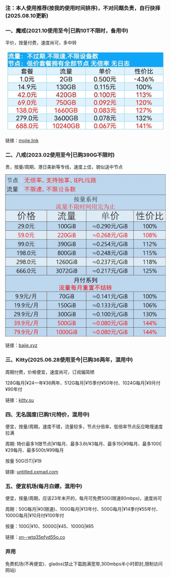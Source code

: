 ### 注：本人使用推荐(按我的使用时间排序)，不对问题负责，自行抉择(2025.08.10更新)

### 一、魔戒(2021.10使用至今|已购10T不限时，备用中)
平价，按量付费，速度尚可，多中转

![](./img/mojie.webp)

链接：[mojie.link](https://mojie.link/register?aff=zBuQHqPk)

### 二、八戒(2023.02使用至今|已购390G不限时)
贵，按量/周期，港日美新等专线，速度上佳，貌似送中节点

![](./img/bajie.webp)

链接：[bajie.xyz](https://bajie.xyz/#/register?code=WIzk3Sw0)

### 三、Kitty(2025.06.28使用至今|已购36两年，混用中)
周期付费，价格便宜，速度尚可，订阅偏简陋

128G每月|¥24一年¥36两年、512G每月|¥15季付¥50年付、1024G每月|¥9月付¥90年付

链接：[kitty.su](https://kitty.su/#/register?code=MARAkheO)

### 四、无名国度(已购1元特价，混用中)
便宜，按量/周期，速度不错，流量较多，节点分倍率，低倍率节点反应略慢速度拉满

周期: 特价最多1t限节点|¥1每月、最多3.6t/¥3每月、最多15t|¥9每月、最多100t|¥29每月、最多500t/¥99每月

按量 50G(5T)|¥19

链接: [untitled.xxmad.com](https://untitled.xxmad.com/auth/register?code=SWFecLiq)

### 五、便宜机场(每月白嫖，混用中)

便宜，按量/周期，应该23年末开的，每月可免费50G(限速80mbps)，速度尚可

周期：50G每月|¥0(限速)、100G每月|¥13年付、500G每月|¥14季付¥55年付、1000G每月|¥10月付¥100年付

按量：100G|¥10、5000G|¥45、1000G|¥85

链接：[xn--wtq35pfyd55o.co](https://xn--wtq35pfyd55o.co/#/register?code=wsCjg20P)

### 弃用
免费机场(不再便宜)、glados(禁止下载跑满宽带,300mbps半小时即封,限制访问网站)
